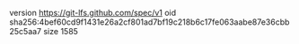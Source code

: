 version https://git-lfs.github.com/spec/v1
oid sha256:4bef60cd9f1431e26a2cf801ad7bf19c218b6c17fe063aabe87e36cbb25c5aa7
size 1585
